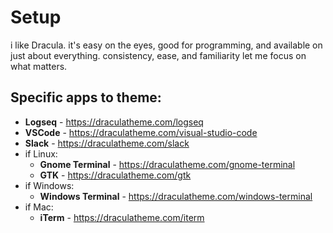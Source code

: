 # Setup

i like Dracula. it's easy on the eyes, good for programming, and available on just about everything. consistency, ease, and familiarity let me focus on what matters.

## Specific apps to theme:

- **Logseq** - https://draculatheme.com/logseq
- **VSCode** - https://draculatheme.com/visual-studio-code
- **Slack** - https://draculatheme.com/slack
- if Linux:
  - **Gnome Terminal** - https://draculatheme.com/gnome-terminal
  - **GTK** - https://draculatheme.com/gtk
- if Windows:
  - **Windows Terminal** - https://draculatheme.com/windows-terminal
- if Mac:
  - **iTerm** - https://draculatheme.com/iterm